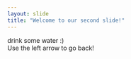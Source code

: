 ```yaml
---
layout: slide
title: "Welcome to our second slide!"
---
```

drink some water :)  
Use the left arrow to go back!
